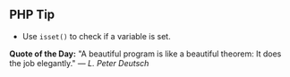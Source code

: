 ## PHP Tip
- Use `isset()` to check if a variable is set.  

**Quote of the Day:** "A beautiful program is like a beautiful theorem: It does the job elegantly." — *L. Peter Deutsch*  
